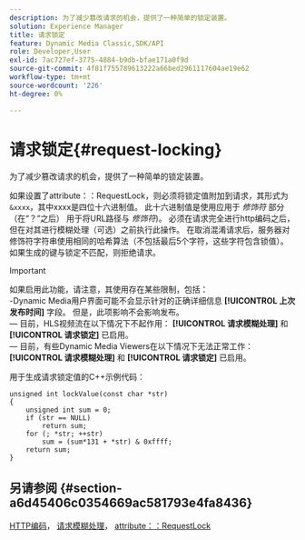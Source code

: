 ```yaml
---
description: 为了减少篡改请求的机会，提供了一种简单的锁定装置。
solution: Experience Manager
title: 请求锁定
feature: Dynamic Media Classic,SDK/API
role: Developer,User
exl-id: 7ac727ef-3775-4884-b9db-bfae171a0f9d
source-git-commit: 4f81f755789613222a66bed2961117604ae19e62
workflow-type: tm+mt
source-wordcount: '226'
ht-degree: 0%

---
```


# 请求锁定{#request-locking}

为了减少篡改请求的机会，提供了一种简单的锁定装置。

如果设置了attribute：：RequestLock，则必须将锁定值附加到请求，其形式为 `&xxxx`，其中xxxx是四位十六进制值。 此十六进制值是使用应用于 *修饰符* 部分（在“？”之后） 用于将URL路径与 *修饰符*)。 必须在请求完全进行http编码之后，但在对其进行模糊处理（可选）之前执行此操作。 在取消混淆请求后，服务器对修饰符字符串使用相同的哈希算法（不包括最后5个字符，这些字符包含锁值）。 如果生成的键与锁定不匹配，则拒绝请求。

>[!IMPORTANT]
>
>如果启用此功能，请注意，其使用存在某些限制，包括：<br>-Dynamic Media用户界面可能不会显示针对的正确详细信息 **[!UICONTROL 上次发布时间]** 字段。 但是，此项影响不会影响发布。<br> — 目前，HLS视频流在以下情况下不起作用： **[!UICONTROL 请求模糊处理]** 和 **[!UICONTROL 请求锁定]** 已启用。<br> — 目前，有些Dynamic Media Viewers在以下情况下无法正常工作： **[!UICONTROL 请求模糊处理]** 和 **[!UICONTROL 请求锁定]** 已启用。

用于生成请求锁定值的C++示例代码：

```
unsigned int lockValue(const char *str) 
{ 
    unsigned int sum = 0; 
    if (str == NULL) 
        return sum; 
    for (; *str; ++str) 
        sum = (sum*131 + *str) & 0xffff; 
    return sum; 
} 
```

## 另请参阅 {#section-a6d45406c0354669ac581793e4fa8436}

[HTTP编码](../../../../../is-api/http-ref/image-serving-api-ref/c-http-protocol-reference/c-syntax-and-features/r-http-encoding.md#reference-bb34dd13f316462695448acfa8f92df7)， [请求模糊处理](../../../../../is-api/http-ref/image-serving-api-ref/c-http-protocol-reference/c-syntax-and-features/r-request-obfuscation.md#reference-895f65d6796c43bb9bad21a676ed714d)， [attribute：：RequestLock](../../../../../is-api/image-catalog/image-serving-api-ref/c-image-catalog-reference/c-attributes-reference/r-requestlock.md#reference-8bbe2f581be847d3b9fa123e8e5e94b0)
